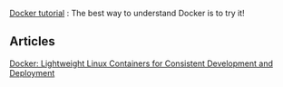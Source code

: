 
[Docker tutorial](https://www.docker.com/tryit/)
: The best way to understand Docker is to try it!

## Articles

[Docker: Lightweight Linux Containers for Consistent Development and Deployment](http://www.linuxjournal.com/content/docker-lightweight-linux-containers-consistent-development-and-deployment)

